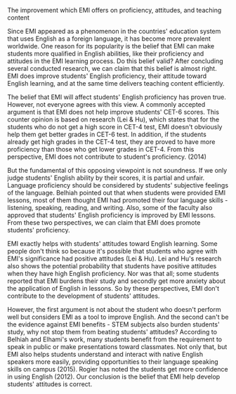 The improvement which EMI offers on proficiency, attitudes, and teaching content

Since EMI appeared as a phenomenon in the countries' education system that uses English as a foreign language, it has become more prevalent worldwide. One reason for its popularity is the belief that EMI can make students more qualified in English abilities, like their proficiency and attitudes in the EMI learning process. Do this belief valid? After concluding several conducted research, we can claim that this belief is almost right. EMI does improve students' English proficiency, their attitude toward English learning, and at the same time delivers teaching content efficiently.

The belief that EMI will affect students' English proficiency has proven true. However, not everyone agrees with this view. A commonly accepted argument is that EMI does not help improve students' CET-6 scores. This counter opinion is based on research (Lei & Hu), which states that for the students who do not get a high score in CET-4 test, EMI doesn't obviously help them get better grades in CET-6 test. In addition, if the students already get high grades in the CET-4 test, they are proved to have more proficiency than those who get lower grades in CET-4. From this perspective, EMI does not contribute to student's proficiency. (2014)

But the fundamental of this opposing viewpoint is not soundness. If we only judge students' English ability by their scores, it is partial and unfair. Language proficiency should be considered by students' subjective feelings of the language. Belhiah pointed out that when students were provided EMI lessons, most of them thought EMI had promoted their four language skills - listening, speaking, reading, and writing. Also, some of the faculty also approved that students' English proficiency is improved by EMI lessons. From these two perspectives, we can claim that EMI does promote students' proficiency.

EMI exactly helps with students' attitudes toward English learning. Some people don't think so because it's possible that students who agree with EMI's significance had positive attitudes (Lei & Hu). Lei and Hu's research also shows the potential probability that students have positive attitudes when they have high English proficiency. Nor was that all; some students reported that EMI burdens their study and secondly get more anxiety about the application of English in lessons. So by these perspectives, EMI don't contribute to the development of students' attitudes.

However, the first argument is not about the student who doesn't perform well but considers EMI as a tool to improve English. And the second can't be the evidence against EMI benefits - STEM subjects also burden students' study, why not stop them from beating students' attitudes? According to Belhiah and Elhami's work, many students benefit from the requirement to speak in public or make presentations toward classmates. Not only that, but EMI also helps students understand and interact with native English speakers more easily, providing opportunities to their language speaking skills on campus (2015). Rogier has noted the students get more confidence in using English (2012). Our conclusion is the belief that EMI help develop students' attitudes is correct.

